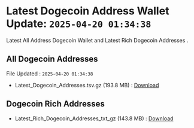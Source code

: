 # Latest Dogecoin Address Wallet Update: `2025-04-20 01:34:38`

Latest All Address Dogecoin Wallet and Latest Rich Dogecoin Addresses .

## All Dogecoin Addresses

File Updated : `2025-04-20 01:34:38`

- Latest_Dogecoin_Addresses.tsv.gz (193.8 MB) : [Download](https://github.com/Pymmdrza/Rich-Address-Wallet/releases/tag/Dogecoin)

## Dogecoin Rich Addresses

- Latest_Rich_Dogecoin_Addresses_txt_gz (143.8 MB) : [Download](https://github.com/Pymmdrza/Rich-Address-Wallet/releases/tag/Dogecoin)
